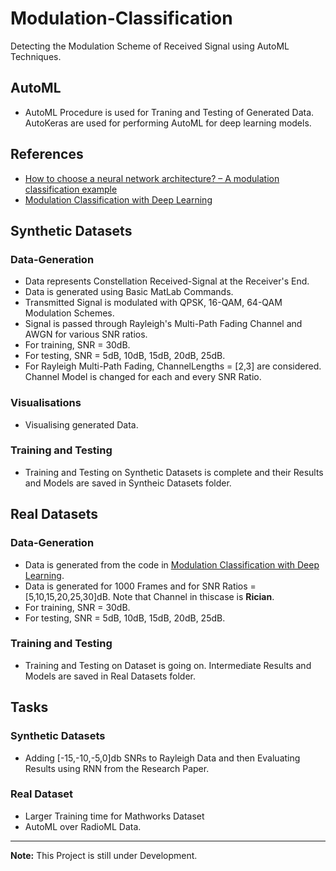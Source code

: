 # Modulation-Classification
Detecting the Modulation Scheme of Received Signal using AutoML Techniques.

## AutoML
- AutoML Procedure is used for Traning and Testing of Generated Data. AutoKeras are used for performing AutoML for deep learning models.

## References
- [How to choose a neural network architecture? – A modulation classification example](https://ieeexplore.ieee.org/document/9221167)
- [Modulation Classification with Deep Learning](https://in.mathworks.com/help/deeplearning/ug/modulation-classification-with-deep-learning.html)

## Synthetic Datasets

### Data-Generation
- Data represents Constellation Received-Signal at the Receiver's End.
- Data is generated using Basic MatLab Commands.
- Transmitted Signal is modulated with QPSK, 16-QAM, 64-QAM Modulation Schemes.
- Signal is passed through Rayleigh's Multi-Path Fading Channel and AWGN for various SNR ratios.
- For training, SNR = 30dB.
- For testing, SNR = 5dB, 10dB, 15dB, 20dB, 25dB.
- For Rayleigh Multi-Path Fading, ChannelLengths = [2,3] are considered. Channel Model is changed for each and every SNR Ratio.

### Visualisations
- Visualising generated Data.

### Training and Testing
- Training and Testing on Synthetic Datasets is complete and their Results and Models are saved in Syntheic Datasets folder.

## Real Datasets

### Data-Generation
- Data is generated from the code in [Modulation Classification with Deep Learning](https://in.mathworks.com/help/deeplearning/ug/modulation-classification-with-deep-learning.html).
- Data is generated for 1000 Frames and for SNR Ratios = [5,10,15,20,25,30]dB. Note that Channel in thiscase is **Rician**.
- For training, SNR = 30dB.
- For testing, SNR = 5dB, 10dB, 15dB, 20dB, 25dB.

### Training and Testing
- Training and Testing on Dataset is going on. Intermediate Results and Models are saved in Real Datasets folder.


## Tasks
### Synthetic Datasets
- Adding [-15,-10,-5,0]db SNRs to Rayleigh Data and then Evaluating Results using RNN  from the Research Paper.

### Real Dataset
- Larger Training time for Mathworks Dataset
- AutoML over RadioML Data.

---

**Note:**
This Project is still under Development.